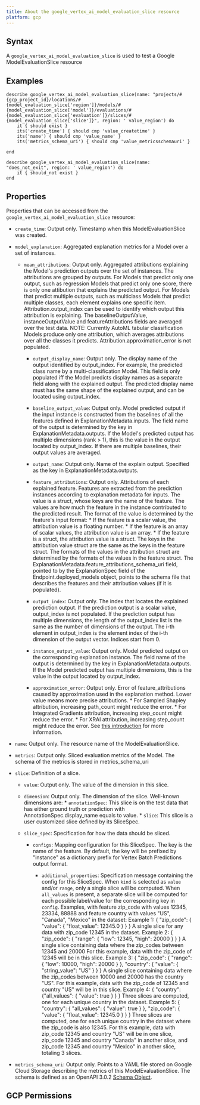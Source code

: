 ```yaml
---
title: About the google_vertex_ai_model_evaluation_slice resource
platform: gcp
---
```


## Syntax
A `google_vertex_ai_model_evaluation_slice` is used to test a Google ModelEvaluationSlice resource

## Examples
```
describe google_vertex_ai_model_evaluation_slice(name: "projects/#{gcp_project_id}/locations/#{model_evaluation_slice['region']}/models/#{model_evaluation_slice['model']}/evaluations/#{model_evaluation_slice['evaluation']}/slices/#{model_evaluation_slice['slice']}", region: ' value_region') do
	it { should exist }
	its('create_time') { should cmp 'value_createtime' }
	its('name') { should cmp 'value_name' }
	its('metrics_schema_uri') { should cmp 'value_metricsschemauri' }

end

describe google_vertex_ai_model_evaluation_slice(name: "does_not_exit", region: ' value_region') do
	it { should_not exist }
end
```

## Properties
Properties that can be accessed from the `google_vertex_ai_model_evaluation_slice` resource:


  * `create_time`: Output only. Timestamp when this ModelEvaluationSlice was created.

  * `model_explanation`: Aggregated explanation metrics for a Model over a set of instances.

    * `mean_attributions`: Output only. Aggregated attributions explaining the Model's prediction outputs over the set of instances. The attributions are grouped by outputs. For Models that predict only one output, such as regression Models that predict only one score, there is only one attibution that explains the predicted output. For Models that predict multiple outputs, such as multiclass Models that predict multiple classes, each element explains one specific item. Attribution.output_index can be used to identify which output this attribution is explaining. The baselineOutputValue, instanceOutputValue and featureAttributions fields are averaged over the test data. NOTE: Currently AutoML tabular classification Models produce only one attribution, which averages attributions over all the classes it predicts. Attribution.approximation_error is not populated.

      * `output_display_name`: Output only. The display name of the output identified by output_index. For example, the predicted class name by a multi-classification Model. This field is only populated iff the Model predicts display names as a separate field along with the explained output. The predicted display name must has the same shape of the explained output, and can be located using output_index.

      * `baseline_output_value`: Output only. Model predicted output if the input instance is constructed from the baselines of all the features defined in ExplanationMetadata.inputs. The field name of the output is determined by the key in ExplanationMetadata.outputs. If the Model's predicted output has multiple dimensions (rank > 1), this is the value in the output located by output_index. If there are multiple baselines, their output values are averaged.

      * `output_name`: Output only. Name of the explain output. Specified as the key in ExplanationMetadata.outputs.

      * `feature_attributions`: Output only. Attributions of each explained feature. Features are extracted from the prediction instances according to explanation metadata for inputs. The value is a struct, whose keys are the name of the feature. The values are how much the feature in the instance contributed to the predicted result. The format of the value is determined by the feature's input format: * If the feature is a scalar value, the attribution value is a floating number. * If the feature is an array of scalar values, the attribution value is an array. * If the feature is a struct, the attribution value is a struct. The keys in the attribution value struct are the same as the keys in the feature struct. The formats of the values in the attribution struct are determined by the formats of the values in the feature struct. The ExplanationMetadata.feature_attributions_schema_uri field, pointed to by the ExplanationSpec field of the Endpoint.deployed_models object, points to the schema file that describes the features and their attribution values (if it is populated).

      * `output_index`: Output only. The index that locates the explained prediction output. If the prediction output is a scalar value, output_index is not populated. If the prediction output has multiple dimensions, the length of the output_index list is the same as the number of dimensions of the output. The i-th element in output_index is the element index of the i-th dimension of the output vector. Indices start from 0.

      * `instance_output_value`: Output only. Model predicted output on the corresponding explanation instance. The field name of the output is determined by the key in ExplanationMetadata.outputs. If the Model predicted output has multiple dimensions, this is the value in the output located by output_index.

      * `approximation_error`: Output only. Error of feature_attributions caused by approximation used in the explanation method. Lower value means more precise attributions. * For Sampled Shapley attribution, increasing path_count might reduce the error. * For Integrated Gradients attribution, increasing step_count might reduce the error. * For XRAI attribution, increasing step_count might reduce the error. See [this introduction](/vertex-ai/docs/explainable-ai/overview) for more information.

  * `name`: Output only. The resource name of the ModelEvaluationSlice.

  * `metrics`: Output only. Sliced evaluation metrics of the Model. The schema of the metrics is stored in metrics_schema_uri

  * `slice`: Definition of a slice.

    * `value`: Output only. The value of the dimension in this slice.

    * `dimension`: Output only. The dimension of the slice. Well-known dimensions are: * `annotationSpec`: This slice is on the test data that has either ground truth or prediction with AnnotationSpec.display_name equals to value. * `slice`: This slice is a user customized slice defined by its SliceSpec.

    * `slice_spec`: Specification for how the data should be sliced.

      * `configs`: Mapping configuration for this SliceSpec. The key is the name of the feature. By default, the key will be prefixed by "instance" as a dictionary prefix for Vertex Batch Predictions output format.

        * `additional_properties`: Specification message containing the config for this SliceSpec. When `kind` is selected as `value` and/or `range`, only a single slice will be computed. When `all_values` is present, a separate slice will be computed for each possible label/value for the corresponding key in `config`. Examples, with feature zip_code with values 12345, 23334, 88888 and feature country with values "US", "Canada", "Mexico" in the dataset: Example 1: { "zip_code": { "value": { "float_value": 12345.0 } } } A single slice for any data with zip_code 12345 in the dataset. Example 2: { "zip_code": { "range": { "low": 12345, "high": 20000 } } } A single slice containing data where the zip_codes between 12345 and 20000 For this example, data with the zip_code of 12345 will be in this slice. Example 3: { "zip_code": { "range": { "low": 10000, "high": 20000 } }, "country": { "value": { "string_value": "US" } } } A single slice containing data where the zip_codes between 10000 and 20000 has the country "US". For this example, data with the zip_code of 12345 and country "US" will be in this slice. Example 4: { "country": {"all_values": { "value": true } } } Three slices are computed, one for each unique country in the dataset. Example 5: { "country": { "all_values": { "value": true } }, "zip_code": { "value": { "float_value": 12345.0 } } } Three slices are computed, one for each unique country in the dataset where the zip_code is also 12345. For this example, data with zip_code 12345 and country "US" will be in one slice, zip_code 12345 and country "Canada" in another slice, and zip_code 12345 and country "Mexico" in another slice, totaling 3 slices.

  * `metrics_schema_uri`: Output only. Points to a YAML file stored on Google Cloud Storage describing the metrics of this ModelEvaluationSlice. The schema is defined as an OpenAPI 3.0.2 [Schema Object](https://github.com/OAI/OpenAPI-Specification/blob/main/versions/3.0.2.md#schemaObject).


## GCP Permissions
